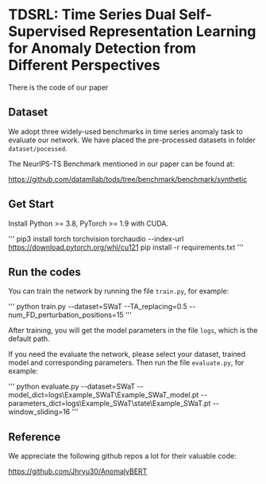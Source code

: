 # TDSRL: Time Series Dual Self-Supervised Representation Learning for Anomaly Detection from Different Perspectives

There is the code of our paper

## Dataset

We adopt three widely-used benchmarks in time series anomaly task to evaluate our network. We have placed the pre-processed datasets in folder `dataset/pocessed`.

The NeurIPS-TS Benchmark mentioned in our paper can be found at:

https://github.com/datamllab/tods/tree/benchmark/benchmark/synthetic


## Get Start

Install Python >= 3.8, PyTorch >= 1.9 with CUDA.

'''
pip3 install torch torchvision torchaudio --index-url https://download.pytorch.org/whl/cu121
pip install -r requirements.txt
'''


## Run the codes

You can train the network by running the file `train.py`, for example:

'''
python train.py --dataset=SWaT --TA_replacing=0.5 --num_FD_perturbation_positions=15
'''

After training, you will get the model parameters in the file `logs`, which is the default path.

If you need the evaluate the network, please select your dataset, trained model and corresponding parameters. Then run the file `evaluate.py`, for example:

'''
python evaluate.py --dataset=SWaT --model_dict=logs\Example_SWaT\Example_SWaT_model.pt --parameters_dict=logs\Example_SWaT\state\Example_SWaT.pt --window_sliding=16 
'''


## Reference

We appreciate the following github repos a lot for their valuable code:

https://github.com/Jhryu30/AnomalyBERT
